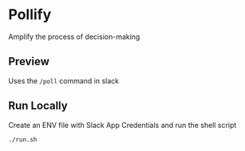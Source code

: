 # Pollify

Amplify the process of decision-making

## Preview

Uses the `/poll` command in slack

## Run Locally

Create an ENV file with Slack App Credentials and run the shell script

```
./run.sh
```
